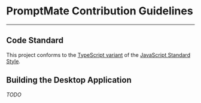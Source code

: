 # PromptMate Contribution Guidelines

---

## Code Standard

This project conforms to the [TypeScript variant](https://github.com/standard/ts-standard) of the [JavaScript Standard Style](https://standardjs.com/).

## Building the Desktop Application

_TODO_
